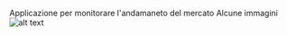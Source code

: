 Applicazione per monitorare l'andamaneto del mercato
Alcune immagini
![alt text](https://user-images.githubusercontent.com/52746738/156892347-087b0b4a-c286-4e4c-a5cf-4c690ee9830d.png)
